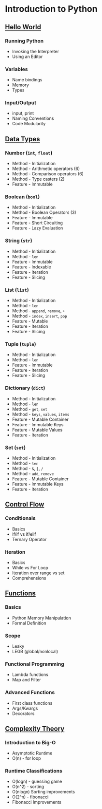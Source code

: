 # Introduction to Python

## [Hello World](https://github.com/ByteAcademyCo/Phase1-Python/blob/master/Week%201/Introduction%20To%20Python/Slides/Hello-World.md)
### Running Python
* Invoking the Interpreter
* Using an Editor
### Variables
* Name bindings
* Memory
* Types
### Input/Output
* input, print
* Naming Conventions
* Code Modularity

## [Data Types](https://github.com/ByteAcademyCo/Phase1-Python/blob/master/Week%201/Introduction%20To%20Python/Slides/Data-Types.md)
### Number (```int```, ```float```)
* Method - Initialization
* Method - Arithmetic operators (6)
* Method - Comparison operators (6)
* Method - Type casters (2)
* Feature - Immutable
### Boolean (```bool```)
* Method - Initialization
* Method - Boolean Operators (3)
* Feature - Immutable
* Feature - Short Circuiting
* Feature - Lazy Evaluation
### String (```str```)
* Method - Initialization
* Method - ```len```
* Feature - Immutable
* Feature - Indexable
* Feature - Iteration
* Feature - Slicing
### List (```list```)
* Method - Initialization
* Method - ```len```
* Method - ```append```, ```remove```, ```+```
* Method - ```index```, ```insert```, ```pop```
* Feature - Mutable
* Feature - Iteration
* Feature - Slicing
### Tuple (```tuple```)
* Method - Initialization
* Method - ```len```
* Feature - Immutable
* Feature - Iteration
* Feature - Slicing
### Dictionary (```dict```)
* Method - Initialization
* Method - ```len```
* Method - ```get```, ```set```
* Method - ```keys```, ```values```, ```items```
* Feature - Mutable Container
* Feature - Immutable Keys
* Feature - Mutable Values
* Feature - Iteration
### Set (```set```)
* Method - Initialization
* Method - ```len```
* Method - ```&```, ```|```, ```/```
* Method - ```add```, ```remove```
* Feature - Mutable Container
* Feature - Immutable Keys
* Feature - Iteration

## [Control Flow](https://github.com/ByteAcademyCo/Phase1-Python/blob/master/Week%201/Introduction%20To%20Python/Slides/Control-Flow.md)
### Conditionals
* Basics
* If/if vs if/elif
* Ternary Operator
### Iteration
* Basics
* While vs For Loop
* Iteration over range vs set
* Comprehensions

## [Functions](https://github.com/ByteAcademyCo/Phase1-Python/blob/master/Week%201/Introduction%20To%20Python/Slides/Functions.md)
### Basics
* Python Memory Manipulation
* Formal Definition

### Scope
* Leaky
* LEGB (global/nonlocal)
### Functional Programming
* Lambda functions
* Map and Filter
### Advanced Functions
* First class functions
* Args/Kwargs
* Decorators

## [Complexity Theory](https://github.com/ByteAcademyCo/Phase1-Python/blob/master/Week%201/Introduction%20To%20Python/Slides/Complexity-Theory.md)
### Introduction to Big-O
* Asymptotic Runtime
* O(n) - for loop
### Runtime Classifications
* O(logn) - guessing game
* O(n^2) - sorting
* O(nlogn) Sorting improvements
* O(2^n) - fibonacci
* Fibonacci Improvements
